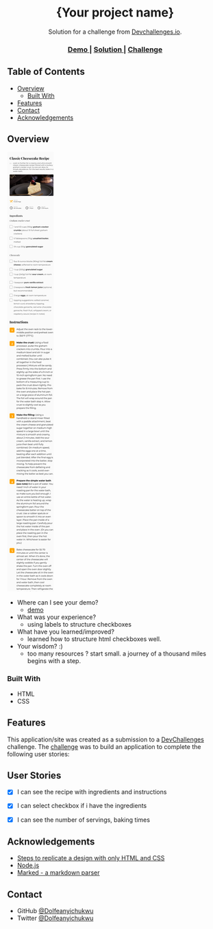 <!-- Please update value in the {}  -->

<h1 align="center">{Your project name}</h1>

<div align="center">
   Solution for a challenge from  <a href="http://devchallenges.io" target="_blank">Devchallenges.io</a>.
</div>

<div align="center">
  <h3>
    <a href="https://Dorecipe.surge.sh">
      Demo
    </a>
    <span> | </span>
    <a href="https://github.com/DoIfeanyichukwu/recipe-page">
      Solution
    </a>
    <span> | </span>
    <a href="https://{your-url-to-the-challenge}">
      Challenge
    </a>
  </h3>
</div>

<!-- TABLE OF CONTENTS -->

## Table of Contents

- [Overview](#overview)
  - [Built With](#built-with)
- [Features](#features)
- [Contact](#contact)
- [Acknowledgements](#acknowledgements)

<!-- OVERVIEW -->

## Overview

![screenshot](./assets/img/screenshot.png)


- Where can I see your demo?
  - [demo](https://Dorecipe.surge.sh)
- What was your experience?
  - using labels to structure checkboxes
- What have you learned/improved?
  - learned how to structure html checkboxes well.
- Your wisdom? :)
  - too many resources ? start small. a journey of a thousand miles begins with a step.

### Built With


- HTML
- CSS


## Features


This application/site was created as a submission to a [DevChallenges](https://devchallenges.io/challenges) challenge. The [challenge](https://devchallenges.io/challenges/TtUjDt19eIHxNQ4n5jps) was to build an application to complete the following user stories:

## User Stories
- [x] I can see the recipe with ingredients and instructions
- [x] I can select checkbox if i have the ingredients
- [x] I can see the number of servings, baking times



## Acknowledgements


- [Steps to replicate a design with only HTML and CSS](https://devchallenges-blogs.web.app/how-to-replicate-design/)
- [Node.js](https://nodejs.org/)
- [Marked - a markdown parser](https://github.com/chjj/marked)

## Contact

- GitHub [@DoIfeanyichukwu](https://github.com/doifeanyichukwu)
- Twitter [@DoIfeanyichukwu](https://twitter.com/DoIfeanyichukwu)
